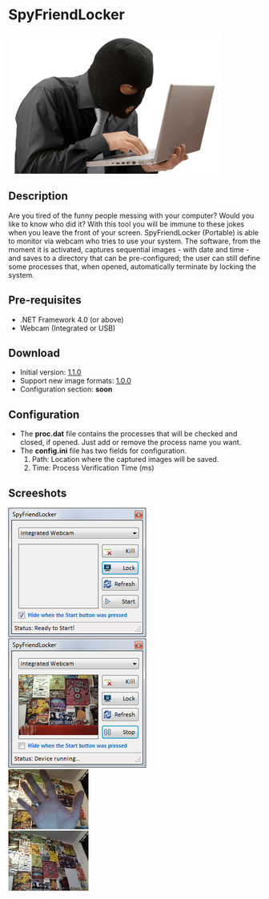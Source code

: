 # SpyFriendLocker
![alt text](demo/spy.jpg "SpyFriendLocker")

## Description
Are you tired of the funny people messing with your computer? Would you like to know who did it?
With this tool you will be immune to these jokes when you leave the front of your screen.
SpyFriendLocker (Portable) is able to monitor via webcam who tries to use your system.
The software, from the moment it is activated, captures sequential images - with date and time - and saves to a directory that can be pre-configured; the user can still define some processes that, when opened,
automatically terminate by locking the system.

## Pre-requisites
- .NET Framework 4.0 (or above)
- Webcam (Integrated or USB)

## Download
- Initial version: [1.1.0](https://github.com/uknbr/SpyFriendLocker/releases/download/1.1.0/Spy_v1.1.ukN.BR.zip)
- Support new image formats: [1.0.0](https://github.com/uknbr/SpyFriendLocker/releases/download/1.0.0/Spy_v1.0.ukN.BR.zip)
- Configuration section: **soon**

## Configuration
- The **proc.dat** file contains the processes that will be checked and closed, if opened. Just add or remove the process name you want.
- The **config.ini** file has two fields for configuration.
  1. Path: Location where the captured images will be saved.
  2. Time: Process Verification Time (ms)

## Screeshots
![alt text](demo/example4.png "Ready to start!")\
![alt text](demo/example.png "Monitoring & Recording")\
![alt text](demo/example2.bmp "Capture: Image 1")\
![alt text](demo/example3.bmp "Capture: Image 2")

